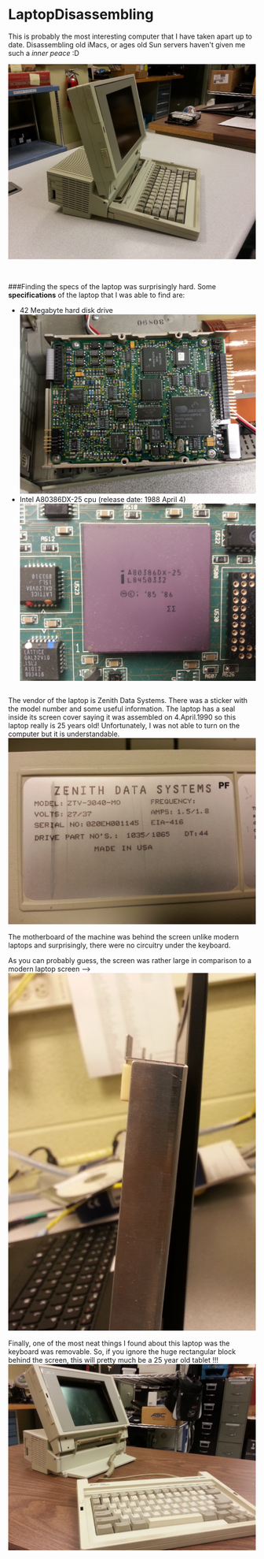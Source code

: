# LaptopDisassembling

This is probably the most interesting computer that I have taken apart up to date. Disassembling old iMacs, or ages old Sun servers haven't given me such a *inner peace* :D

![alt tag](https://github.com/ChathunKurera/LaptopDisassembling/blob/master/images/laptp.jpg)

```


```

###Finding the specs of the laptop was surprisingly hard. Some **specifications** of the laptop that I was able to find are:
* 42 Megabyte hard disk drive   ![alt tag](https://github.com/ChathunKurera/LaptopDisassembling/blob/master/images/HDDback.jpg)
* Intel A80386DX-25 cpu (release date: 1988 April 4) ![alt tag](https://github.com/ChathunKurera/LaptopDisassembling/blob/master/images/CPU.jpg)

```

```
The vendor of the laptop is Zenith Data Systems. There was a sticker with the model number and some useful information.
The laptop has a seal inside its screen cover saying it was assembled on 4.April.1990 so this laptop really is 25 years old! Unfortunately, I was not able to turn on the computer but it is understandable.
![alt tag](https://github.com/ChathunKurera/LaptopDisassembling/blob/master/images/model.jpg)

The motherboard of the machine was behind the screen unlike modern laptops and surprisingly, there were no circuitry under the keyboard.

As you can probably guess, the screen was rather large in comparison to a modern laptop screen --> ![alt tag](https://github.com/ChathunKurera/LaptopDisassembling/blob/master/images/screenCompare.jpg)

Finally, one of the most neat things I found about this laptop was the keyboard was removable. So, if you ignore the huge rectangular block behind the screen, this will pretty much be a 25 year old tablet !!! ![alt tag](https://github.com/ChathunKurera/LaptopDisassembling/blob/master/images/removableKeyboard.jpg)

